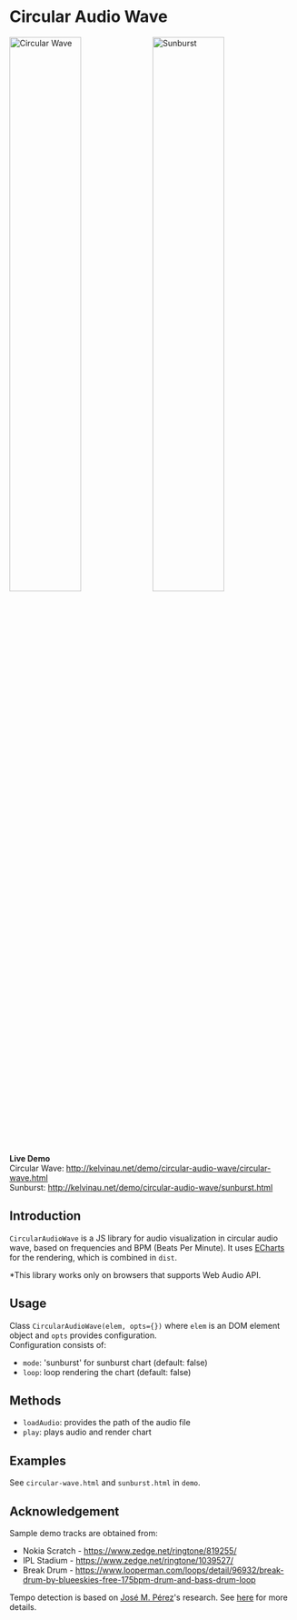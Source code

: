 # Circular Audio Wave
<img alt="Circular Wave" src="http://kelvinau.net/demo/circular-audio-wave/circular-wave.gif" width="50%"/><img alt="Sunburst" src="http://kelvinau.net/demo/circular-audio-wave/sunburst.gif" width="50%"/>

**Live Demo**  
Circular Wave: http://kelvinau.net/demo/circular-audio-wave/circular-wave.html  
Sunburst: http://kelvinau.net/demo/circular-audio-wave/sunburst.html

## Introduction
`CircularAudioWave` is a JS library for audio visualization in circular audio wave, based on frequencies and BPM (Beats Per Minute). It uses [ECharts](https://github.com/apache/incubator-echarts) for the rendering, which is combined in `dist`.

*This library works only on browsers that supports Web Audio API.

## Usage
Class `CircularAudioWave(elem, opts={})` where `elem` is an DOM element object and `opts` provides configuration.  
Configuration consists of:  
- `mode`: 'sunburst' for sunburst chart (default: false)
- `loop`: loop rendering the chart (default: false)

## Methods
- `loadAudio`: provides the path of the audio file
- `play`: plays audio and render chart

## Examples
See `circular-wave.html` and `sunburst.html` in `demo`.

## Acknowledgement
Sample demo tracks are obtained from:
- Nokia Scratch - https://www.zedge.net/ringtone/819255/
- IPL Stadium - https://www.zedge.net/ringtone/1039527/
- Break Drum - https://www.looperman.com/loops/detail/96932/break-drum-by-blueeskies-free-175bpm-drum-and-bass-drum-loop

Tempo detection is based on [José M. Pérez](https://jmperezperez.com/)'s research. See [here](https://jmperezperez.com/bpm-detection-javascript/) for more details.

